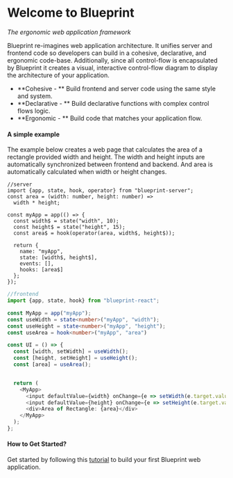 # Welcome to Blueprint
*The ergonomic web application framework*

Blueprint re-imagines web application architecture. It unifies server and frontend code so developers can build in a cohesive, declarative, and ergonomic code-base. Additionally, since all control-flow is encapsulated by Blueprint it creates a visual, interactive control-flow diagram to display the architecture of your application.

- **Cohesive - ** Build frontend and server code using the same style and system.
- **Declarative - ** Build declarative functions with complex control flows logic.
- **Ergonomic - ** Build code that matches your application flow. 

#### A simple example

The example below creates a web page that calculates the area of a rectangle provided width and height. The width and height inputs are automatically synchronized between frontend and backend. And area is automatically calculated when width or height changes.

```
//server
import {app, state, hook, operator} from "blueprint-server";
const area = (width: number, height: number) =>
  width * height;
  
const myApp = app(() => {
  const width$ = state("width", 10);
  const height$ = state("height", 15);
  const area$ = hook(operator(area, width$, height$));

  return {
    name: "myApp",
    state: [width$, height$],
    events: [],
    hooks: [area$]
  };
});
```

```typescript
//frontend
import {app, state, hook} from "blueprint-react";

const MyApp = app("myApp");
const useWidth = state<number>("myApp", "width");
const useHeight = state<number>("myApp", "height");
const useArea = hook<number>("myApp", "area")

const UI = () => {
  const [width, setWidth] = useWidth();
  const [height, setHeight] = useHeight();
  const [area] = useArea();


  return (
    <MyApp>
      <input defaultValue={width} onChange={e => setWidth(e.target.value)} />
      <input defaultValue={height} onChange={e => setHeight(e.target.value)} />
      <div>Area of Rectangle: {area}</div>
    </MyApp>
  );
};
```

#### How to Get Started?

Get started by following this [tutorial](./gettingStarted.md) to build your first Blueprint web application.